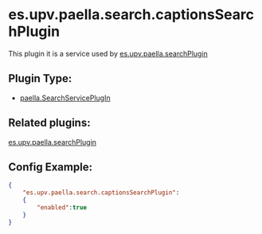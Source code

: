 # es.upv.paella.search.captionsSearchPlugin

This plugin it is a service used by [es.upv.paella.searchPlugin](es.upv.paella.searchPlugin.md)


## Plugin Type:
- [paella.SearchServicePlugIn](../developer/plugin_types.md)

## Related plugins:
[es.upv.paella.searchPlugin](es.upv.paella.searchPlugin.md.md)

## Config Example:

```json
{
	"es.upv.paella.search.captionsSearchPlugin":
	{
		"enabled":true
	}
}
```
